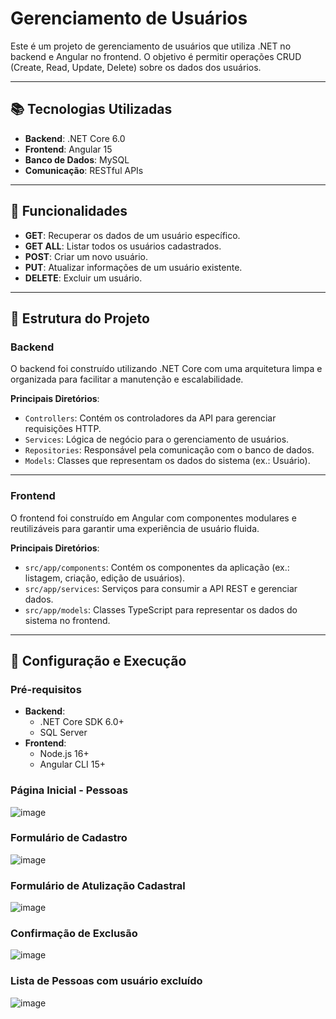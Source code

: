 # Gerenciamento de Usuários

Este é um projeto de gerenciamento de usuários que utiliza .NET no backend e Angular no frontend. O objetivo é permitir operações CRUD (Create, Read, Update, Delete) sobre os dados dos usuários.

---

## 📚 Tecnologias Utilizadas

- **Backend**: .NET Core 6.0
- **Frontend**: Angular 15
- **Banco de Dados**: MySQL
- **Comunicação**: RESTful APIs

---

## 🚀 Funcionalidades

- **GET**: Recuperar os dados de um usuário específico.
- **GET ALL**: Listar todos os usuários cadastrados.
- **POST**: Criar um novo usuário.
- **PUT**: Atualizar informações de um usuário existente.
- **DELETE**: Excluir um usuário.

---

## 📂 Estrutura do Projeto

### Backend
O backend foi construído utilizando .NET Core com uma arquitetura limpa e organizada para facilitar a manutenção e escalabilidade.

**Principais Diretórios**:
- `Controllers`: Contém os controladores da API para gerenciar requisições HTTP.
- `Services`: Lógica de negócio para o gerenciamento de usuários.
- `Repositories`: Responsável pela comunicação com o banco de dados.
- `Models`: Classes que representam os dados do sistema (ex.: Usuário).

---

### Frontend
O frontend foi construído em Angular com componentes modulares e reutilizáveis para garantir uma experiência de usuário fluida.

**Principais Diretórios**:
- `src/app/components`: Contém os componentes da aplicação (ex.: listagem, criação, edição de usuários).
- `src/app/services`: Serviços para consumir a API REST e gerenciar dados.
- `src/app/models`: Classes TypeScript para representar os dados do sistema no frontend.

---

## 🔧 Configuração e Execução

### Pré-requisitos
- **Backend**:
  - .NET Core SDK 6.0+
  - SQL Server
- **Frontend**:
  - Node.js 16+
  - Angular CLI 15+

### Página Inicial - Pessoas
![image](https://github.com/user-attachments/assets/8e7838ac-cca5-4ed4-bf30-0e5951ca56bd)


### Formulário de Cadastro
![image](https://github.com/user-attachments/assets/dc3dfb3c-4e2c-4ce0-859b-9b17a3ba7cb1)

### Formulário de Atulização Cadastral
![image](https://github.com/user-attachments/assets/114ba5ef-2b48-4431-8f15-dcb7b25b9fc6)

### Confirmação de Exclusão
![image](https://github.com/user-attachments/assets/2c776ea9-6337-45cd-9f34-eae8ecee2a83)

### Lista de Pessoas com usuário excluído
![image](https://github.com/user-attachments/assets/0439aa5f-f2f4-49f0-9884-a26e1546f41d)




